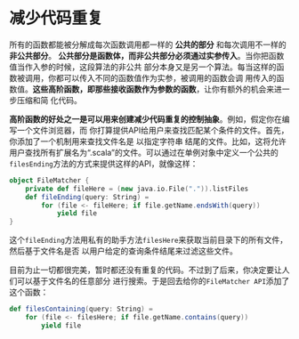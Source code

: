 减少代码重复
================================================================================
所有的函数都能被分解成每次函数调用都一样的 **公共的部分** 和每次调用不一样的 **非公共部分**。
**公共部分是函数体，而非公共部分必须通过实参传入**。当你把函数值当作入参的时候，这段算法的非公共
部分本身又是另一个算法。每当这样的函数被调用，你都可以传入不同的函数值作为实参，被调用的函数会调
用传入的函数值。**这些高阶函数，即那些接收函数作为参数的函数**，让你有额外的机会来进一步压缩和简
化代码。

**高阶函数的好处之一是可以用来创建减少代码重复的控制抽象**。例如，假定你在编写一个文件浏览器，而
你打算提供API给用户来查找匹配某个条件的文件。首先，你添加了一个机制用来查找文件名是 以指定字符串
结尾的文件。比如，这将允许用户查找所有扩展名为“.scala”的文件。可以通过在单例对象中定义一个公共的
`filesEnding`方法的方式来提供这样的API，就像这样：
```scala
object FileMatcher {
    private def fileHere = (new java.io.File(".")).listFiles
    def fileEnding(query: String) = 
        for (file <- fileHere; if file.getName.endsWith(query))
            yield file
}
```
这个`fileEnding`方法用私有的助手方法`filesHere`来获取当前目录下的所有文件，然后基于文件名是否
以用户给定的查询条件结尾来过滤这些文件。

目前为止一切都很完美，暂时都还没有重复的代码。不过到了后来，你决定要让人们可以基于文件名的任意部分
进行搜索。于是回去给你的`FileMatcher API`添加了这个函数：
```scala
def filesContaining(query: String) = 
    for (file <- filesHere; if file.getName.contains(query))
        yield file
```